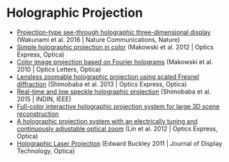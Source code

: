 # Holographic Projection

- [Projection-type see-through holographic three-dimensional display](https://www.nature.com/articles/ncomms12954) (Wakunami et al. 2016 | Nature Communications, Nature)
- [Simple holographic projection in color](https://opg.optica.org/oe/fulltext.cfm?uri=oe-20-22-25130&id=244582) (Makowski et al. 2012 | Optics Express, Optica)
- [Color image projection based on Fourier holograms](https://opg.optica.org/ol/fulltext.cfm?uri=ol-35-8-1227&id=198096) (Makowski et al. 2010 | Optics Letters, Optica)
- [Lensless zoomable holographic projection using scaled Fresnel diffraction](https://opg.optica.org/oe/fulltext.cfm?uri=oe-21-21-25285&id=269082) (Shimobaba et al. 2013 | Optics Express, Optica)
- [Real-time and low speckle holographic projection](https://ieeexplore.ieee.org/abstract/document/7281827) (Shimobaba et al. 2015 | INDIN, IEEE)
- [Full-color interactive holographic projection system for large 3D scene reconstruction](https://www.spiedigitallibrary.org/conference-proceedings-of-spie/6911/69110V/Full-color-interactive-holographic-projection-system-for-large-3D-scene/10.1117/12.761713.full)
- [A holographic projection system with an electrically tuning and continuously adjustable optical zoom](https://opg.optica.org/oe/fulltext.cfm?uri=oe-20-25-27222&id=246186) (Lin et al. 2012 | Optics Express, Optica)
- [Holographic Laser Projection](https://opg.optica.org/jdt/abstract.cfm?uri=jdt-7-3-135) (Edward Buckley 2011 | Journal of Display Technology, Optica)

<!-- Lensless holographic projection -->
